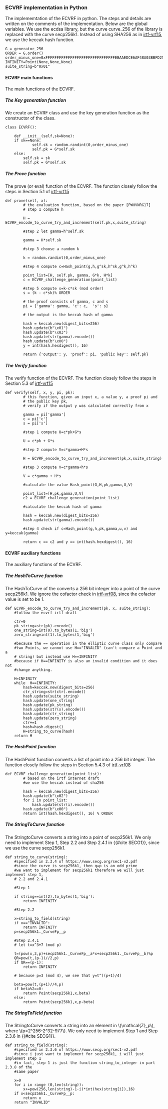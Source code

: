 


### ECVRF implementation in Python

The implememtation of the ECVRF in python. The steps and details are written on the comments of the implementation. Below are the global variables. We use the ecdsa library, but the curve curve_256 of the library is replaced with the curve secp256k1. Instead of using SHA256 as in [irtf-vrf15](https://datatracker.ietf.org/doc/draft-irtf-cfrg-vrf/), we use the keccak hash function.

```
G = generator_256
ORDER = G.order()
order_minus_one=0xFFFFFFFFFFFFFFFFFFFFFFFFFFFFFFFEBAAEDCE6AF48A03BBFD25E8CD0364140
INFINITY=Point(None,None,None)
suite_string=b"0x01"
```

#### ECVRF main functions

The main functions of the ECVRF.

##### The Key generation function

We create an ECVRF class and use the key generation function as the constructor of the class.
```
class ECVRF():

    def __init__(self,sk=None):
    if sk==None:
            self.sk = random.randint(0,order_minus_one)
            self.pk = G*self.sk
    else:
        self.sk = sk
        self.pk = G*self.sk
```

##### The Prove function

The prove (or eval) function of the ECVRF. The function closely follow the steps in Section 5.1 of [irtf-vrf15](https://datatracker.ietf.org/doc/draft-irtf-cfrg-vrf/)

```
def prove(self, x):
        # the evaluation function, based on the paper [PWHVNRG17]
        # step 1 compute h

        H = ECVRF_encode_to_curve_try_and_increment(self.pk,x,suite_string)

        #step 2 let gamma=h^self.sk

        gamma = H*self.sk

        #step 3 choose a random k

        k = random.randint(0,order_minus_one)

        #step 4 compute c=Hash_point(g,h,g^sk,h^sk,g^k,h^k)

        point_list=[H, self.pk, gamma, G*k, H*k]
        c = ECVRF_challenge_generation(point_list)

        #step 5 compute s=k-c*sk (mod order)
        s = (k - c*sk)% ORDER

        # the proof consists of gamma, c and s
        pi = {'gamma': gamma, 'c': c,  's': s}

        # the output is the keccak hash of gamma

        hash = keccak.new(digest_bits=256)
        hash.update(b"\x01")
        hash.update(b"\x03")
        hash.update(str(gamma).encode())
        hash.update(b"\x00")
        y = int(hash.hexdigest(), 16)

        return {'output': y, 'proof': pi, 'public key': self.pk}
```

##### The Verify function

The verify function of the ECVRF. The function closely follow the steps in Section 5.3 of [irtf-vrf15](https://datatracker.ietf.org/doc/draft-irtf-cfrg-vrf/)

```
def verify(self, x, y, pi, pk):
        # this function, given an input x, a value y, a proof pi and 
        # the public key pk,
        # verify if the output y was calculated correctly from x

        gamma = pi['gamma']
        c = pi['c']
        s = pi['s']

        #step 1 compute U=c*pk+G*s

        U = c*pk + G*s

        #step 2 compute V=c*gamma+H*s

        H = ECVRF_encode_to_curve_try_and_increment(pk,x,suite_string)

        #step 3 compute V=c*gamma+h*s

        V = c*gamma + H*s

        #calculate the value Hash_point(G,H,pk,gamma,U,V)

        point_list=[H,pk,gamma,U,V]
        c2 = ECVRF_challenge_generation(point_list)

        #calculate the keccak hash of gamma

        hash = keccak.new(digest_bits=256)
        hash.update(str(gamma).encode())

        #step 4 check if c=Hash_point(g,h,pk,gamma,u,v) and y=keccak(gamma)

        return c == c2 and y == int(hash.hexdigest(), 16)
```

#### ECVRF auxiliary functions

The auxiliary functions  of the ECVRF.

##### The HashToCurve function

The HashToCurve of the converts a 256 bit integer into a point of the curve secp256k1. We ignore the cofactor check in [irtf-vrf08](https://datatracker.ietf.org/doc/html/draft-irtf-cfrg-vrf-08), since the cofactor value is set to be 1.

```
def ECVRF_encode_to_curve_try_and_increment(pk, x, suite_string):
    #follow the ecvrf irtf draft

    ctr=0
    pk_string=str(pk).encode()
    one_string=int(0).to_bytes(1,'big')
    zero_string=int(1).to_bytes(1,'big')

    #because the == operation in the elliptic curve class only compare
    #two Points, we cannot use H=="INVALID" (can't compare a Point and a
    # string) but instead use H==INFINITY
    #because if H==INFINITY is also an invalid condition and it does not
    #change anything.

    H=INFINITY
    while  H==INFINITY:
        hash=keccak.new(digest_bits=256)
        ctr_string=str(ctr).encode()
        hash.update(suite_string)
        hash.update(one_string)
        hash.update(pk_string)
        hash.update(str(x).encode())
        hash.update(ctr_string)
        hash.update(zero_string)
        ctr+=1
        hash=hash.digest()
        H=string_to_curve(hash)
    return H
```

##### The HashPoint function
The HashPoint function converts a list of point into a 256 bit integer. The function closely follow the steps in Section 5.4.3 of [irtf-vrf08](https://datatracker.ietf.org/doc/html/draft-irtf-cfrg-vrf-08)
```
def ECVRF_challenge_generation(point_list):
        # based on the irtf internet draft
        #we use the keccak instead of sha256

        hash = keccak.new(digest_bits=256)
        hash.update(b"\x02")
        for i in point_list:
            hash.update(str(i).encode())
        hash.update(b"\x00")
        return int(hash.hexdigest(), 16) % ORDER
```

##### The StringToCurve function
The StringtoCurve converts a string into a point of secp256k1. We only need to implement Step 1, Step 2.2 and Step 2.4.1 in {{#cite SECG1}}, since we use the curve secp256k1.
```
def string_to_curve(string):
    #specified in 2.3.4 of https://www.secg.org/sec1-v2.pdf
    #since the curve is secp256k1, then q=p is an odd prime
    #we want to implement for secp256k1 therefore we will just implement step 1, 
    # 2.2 and 2.4.1

    #Step 1

    if string==int(2).to_bytes(1,'big'):
        return INFINITY

    #Step 2.2

    x=string_to_field(string)
    if x=="INVALID":
        return INFINITY
    p=secp256k1._CurveFp__p

    #Step 2.4.1
    # let t=x^3+7 (mod p) 

    t=(pow(x,3,p)+secp256k1._CurveFp__a*x+secp256k1._CurveFp__b)%p
    QR=pow(t,(p-1)//2,p)
    if QR==(p-1):
        return INFINITY

    # because p=3 (mod 4), we see that y=t^((p+1)/4)

    beta=pow(t,(p+1)//4,p)
    if beta%2==0:
        return Point(secp256k1,x,beta)
    else:
        return Point(secp256k1,x,p-beta)
```

##### The StringToField function
The StringtoCurve converts a string into an element in \\(\mathcal{Z}_p\\), where \\(p=2^256-2^32-977\\). We only need to implement Step 1 and Step 2.3.6 in {{#cite SECG1}}.

```
def string_to_field(string): 
    #specified in 2.3.6 of https://www.secg.org/sec1-v2.pdf
    #since i just want to implement for secp256k1, i will just implement step 1
    #in fact, step 1 is just the function string_to_integer in part 2.3.8 of the
    #same paper

    x=0
    for i in range (0,len(string)):
        x+=pow(256,len(string)-1-i)*int(hex(string[i]),16)
    if x<secp256k1._CurveFp__p:
        return x
    return "INVALID"
```